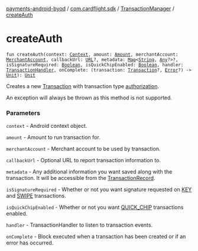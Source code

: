 [payments-android-byod](../../index.md) / [com.cardflight.sdk](../index.md) / [TransactionManager](index.md) / [createAuth](./create-auth.md)

# createAuth

`fun createAuth(context: `[`Context`](https://developer.android.com/reference/android/content/Context.html)`, amount: `[`Amount`](../../com.cardflight.sdk.core/-amount/index.md)`, merchantAccount: `[`MerchantAccount`](../../com.cardflight.sdk.core/-merchant-account/index.md)`, callbackUrl: `[`URL`](https://developer.android.com/reference/java/net/URL.html)`?, metadata: `[`Map`](https://kotlinlang.org/api/latest/jvm/stdlib/kotlin.collections/-map/index.html)`<`[`String`](https://kotlinlang.org/api/latest/jvm/stdlib/kotlin/-string/index.html)`, `[`Any`](https://kotlinlang.org/api/latest/jvm/stdlib/kotlin/-any/index.html)`?>?, isSignatureRequired: `[`Boolean`](https://kotlinlang.org/api/latest/jvm/stdlib/kotlin/-boolean/index.html)`, isQuickChipEnabled: `[`Boolean`](https://kotlinlang.org/api/latest/jvm/stdlib/kotlin/-boolean/index.html)`, handler: `[`TransactionHandler`](../../com.cardflight.sdk.core.interfaces/-transaction-handler/index.md)`, onComplete: (transaction: `[`Transaction`](../../com.cardflight.sdk.core/-transaction/index.md)`?, `[`Error`](https://kotlinlang.org/api/latest/jvm/stdlib/kotlin/-error/index.html)`?) -> `[`Unit`](https://kotlinlang.org/api/latest/jvm/stdlib/kotlin/-unit/index.html)`): `[`Unit`](https://kotlinlang.org/api/latest/jvm/stdlib/kotlin/-unit/index.html)

Creates a new [Transaction](../../com.cardflight.sdk.core/-transaction/index.md) with transaction type
[authorization](../../com.cardflight.sdk.core.enums/-transaction-type/-a-u-t-h-o-r-i-z-a-t-i-o-n.md).

An exception will always be thrown as this method is not supported.

### Parameters

`context` - Android context object.

`amount` - Amount to run transaction for.

`merchantAccount` - Merchant account to be used by transaction.

`callbackUrl` - Optional URL to report transaction information to.

`metadata` - Any additional information you want saved along with the transaction. It will be accessible from the [TransactionRecord](../../com.cardflight.sdk.core/-transaction-record/index.md).

`isSignatureRequired` - Whether or not you want signature requested on [KEY](../../com.cardflight.sdk.core.enums/-card-input-method/index.md) and [SWIPE](../../com.cardflight.sdk.core.enums/-card-input-method/index.md) transactions.

`isQuickChipEnabled` - Whether or not you want [QUICK_CHIP](../../com.cardflight.sdk.core.enums/-card-input-method/index.md) transactions enabled.

`handler` - TransactionHandler to listen to transaction events.

`onComplete` - Block executed when a transaction has been created or if an error has occurred.